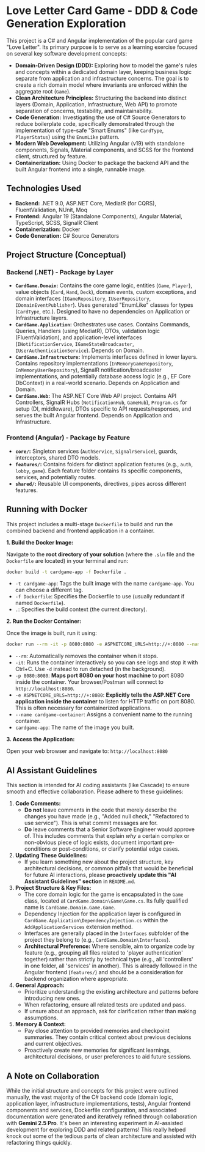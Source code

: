 # Love Letter Card Game - DDD & Code Generation Exploration

This project is a C# and Angular implementation of the popular card game "Love Letter". Its primary purpose is to serve as a learning exercise focused on several key software development concepts:

* **Domain-Driven Design (DDD):** Exploring how to model the game's rules and concepts within a dedicated domain layer, keeping business logic separate from application and infrastructure concerns. The goal is to create a rich domain model where invariants are enforced within the aggregate root (`Game`).
* **Clean Architecture Principles:** Structuring the backend into distinct layers (Domain, Application, Infrastructure, Web API) to promote separation of concerns, testability, and maintainability.
* **Code Generation:** Investigating the use of C# Source Generators to reduce boilerplate code, specifically demonstrated through the implementation of type-safe "Smart Enums" (like `CardType`, `PlayerStatus`) using the `EnumLike` pattern.
* **Modern Web Development:** Utilizing Angular (v19) with standalone components, Signals, Material components, and SCSS for the frontend client, structured by feature.
* **Containerization:** Using Docker to package the backend API and the built Angular frontend into a single, runnable image.

## Technologies Used

* **Backend:** .NET 9.0, ASP.NET Core, MediatR (for CQRS), FluentValidation, NUnit, Moq
* **Frontend:** Angular 19 (Standalone Components), Angular Material, TypeScript, SCSS, SignalR Client
* **Containerization:** Docker
* **Code Generation:** C# Source Generators

## Project Structure (Conceptual)

### Backend (.NET) - Package by Layer

* **`CardGame.Domain`:** Contains the core game logic, entities (`Game`, `Player`), value objects (`Card`, `Hand`, `Deck`), domain events, custom exceptions, and domain interfaces (`IGameRepository`, `IUserRepository`, `IDomainEventPublisher`). Uses generated "EnumLike" classes for types (`CardType`, etc.). Designed to have no dependencies on Application or Infrastructure layers.
* **`CardGame.Application`:** Orchestrates use cases. Contains Commands, Queries, Handlers (using MediatR), DTOs, validation logic (FluentValidation), and application-level interfaces (`INotificationService`, `IGameStateBroadcaster`, `IUserAuthenticationService`). Depends on Domain.
* **`CardGame.Infrastructure`:** Implements interfaces defined in lower layers. Contains repository implementations (`InMemoryGameRepository`, `InMemoryUserRepository`), SignalR notification/broadcaster implementations, and potentially database access logic (e.g., EF Core DbContext) in a real-world scenario. Depends on Application and Domain.
* **`CardGame.Web`:** The ASP.NET Core Web API project. Contains API Controllers, SignalR Hubs (`NotificationHub`, `GameHub`), `Program.cs` for setup (DI, middleware), DTOs specific to API requests/responses, and serves the built Angular frontend. Depends on Application and Infrastructure.

### Frontend (Angular) - Package by Feature

* **`core/`:** Singleton services (`AuthService`, `SignalrService`), guards, interceptors, shared DTO models.
* **`features/`:** Contains folders for distinct application features (e.g., `auth`, `lobby`, `game`). Each feature folder contains its specific components, services, and potentially routes.
* **`shared/`:** Reusable UI components, directives, pipes across different features.

## Running with Docker

This project includes a multi-stage `Dockerfile` to build and run the combined backend and frontend application in a container.

**1. Build the Docker Image:**

Navigate to the **root directory of your solution** (where the `.sln` file and the `Dockerfile` are located) in your terminal and run:

```bash
docker build -t cardgame-app -f Dockerfile .
```

* `-t cardgame-app`: Tags the built image with the name `cardgame-app`. You can choose a different tag.
* `-f Dockerfile`: Specifies the Dockerfile to use (usually redundant if named `Dockerfile`).
* `.`: Specifies the build context (the current directory).

**2. Run the Docker Container:**

Once the image is built, run it using:

```bash
docker run --rm -it -p 8080:8080 -e ASPNETCORE_URLS=http://+:8080 --name cardgame-container cardgame-app
```

* `--rm`: Automatically removes the container when it stops.
* `-it`: Runs the container interactively so you can see logs and stop it with Ctrl+C. Use `-d` instead to run detached (in the background).
* `-p 8080:8080`: **Maps port 8080 on your host machine** to port 8080 inside the container. Your browser/Postman will connect to `http://localhost:8080`.
* `-e ASPNETCORE_URLS=http://+:8080`: **Explicitly tells the ASP.NET Core application inside the container** to listen for HTTP traffic on port 8080. This is often necessary for containerized applications.
* `--name cardgame-container`: Assigns a convenient name to the running container.
* `cardgame-app`: The name of the image you built.

**3. Access the Application:**

Open your web browser and navigate to: `http://localhost:8080`

## AI Assistant Guidelines

This section is intended for AI coding assistants (like Cascade) to ensure smooth and effective collaboration. Please adhere to these guidelines:

1.  **Code Comments:**
    *   **Do not** leave comments in the code that merely describe the changes you have made (e.g., "Added null check," "Refactored to use service"). This is what commit messages are for.
    *   **Do** leave comments that a Senior Software Engineer would approve of. This includes comments that explain *why* a certain complex or non-obvious piece of logic exists, document important pre-conditions or post-conditions, or clarify potential edge cases.
2.  **Updating These Guidelines:**
    *   If you learn something new about the project structure, key architectural decisions, or common pitfalls that would be beneficial for future AI interactions, please **proactively update this "AI Assistant Guidelines" section** in `README.md`.
3.  **Project Structure & Key Files:**
    *   The core domain logic for the game is encapsulated in the `Game` class, located at `CardGame.Domain\Game\Game.cs`. Its fully qualified name is `CardGame.Domain.Game.Game`.
    *   Dependency Injection for the application layer is configured in `CardGame.Application\DependencyInjection.cs` within the `AddApplicationServices` extension method.
    *   Interfaces are generally placed in the `Interfaces` subfolder of the project they belong to (e.g., `CardGame.Domain\Interfaces`).
    *   **Architectural Preference:** Where sensible, aim to organize code by feature (e.g., grouping all files related to 'player authentication' together) rather than strictly by technical type (e.g., all 'controllers' in one folder, all 'services' in another). This is already followed in the Angular frontend (`features/`) and should be a consideration for backend organization where appropriate.
4.  **General Approach:**
    *   Prioritize understanding the existing architecture and patterns before introducing new ones.
    *   When refactoring, ensure all related tests are updated and pass.
    *   If unsure about an approach, ask for clarification rather than making assumptions.
5.  **Memory & Context:**
    *   Pay close attention to provided memories and checkpoint summaries. They contain critical context about previous decisions and current objectives.
    *   Proactively create new memories for significant learnings, architectural decisions, or user preferences to aid future sessions.

## A Note on Collaboration

While the initial structure and concepts for this project were outlined manually, the vast majority of the C# backend code (domain logic, application layer, infrastructure implementations, tests), Angular frontend components and services, Dockerfile configuration, and associated documentation were generated and iteratively refined through collaboration with **Gemini 2.5 Pro**. It's been an interesting experiment in AI-assisted development for exploring DDD and related patterns! This really helped knock out some of the tedious parts of clean architecture and assisted with refactoring things quickly.

